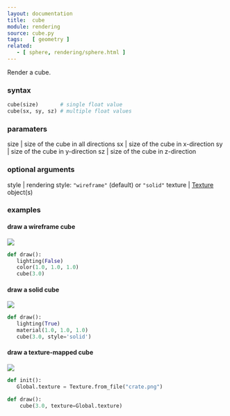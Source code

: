 ```yaml
---
layout: documentation
title:  cube
module: rendering
source: cube.py
tags:   [ geometry ]
related:
   - [ sphere, rendering/sphere.html ]
---
```


Render a cube.

### syntax

~~~ python
cube(size)       # single float value
cube(sx, sy, sz) # multiple float values
~~~

### paramaters

size | size of the cube in all directions
sx   | size of the cube in x-direction
sy   | size of the cube in y-direction
sz   | size of the cube in z-direction

### optional arguments

style    | rendering style: `"wireframe"` (default) or `"solid"`
texture  | [Texture](/documentation/rendering/texture.html) object(s)

### examples

#### draw a wireframe cube

![](holder.js/400x225/social)

~~~ python
def draw():
   lighting(False)
   color(1.0, 1.0, 1.0)
   cube(3.0)
~~~


#### draw a solid cube

![](holder.js/400x225/social)

~~~ python
def draw():
   lighting(True)
   material(1.0, 1.0, 1.0)
   cube(3.0, style='solid')
~~~


#### draw a texture-mapped cube

![](holder.js/400x225/social)

~~~ python
def init():
   Global.texture = Texture.from_file("crate.png")

def draw():
    cube(3.0, texture=Global.texture)
~~~


